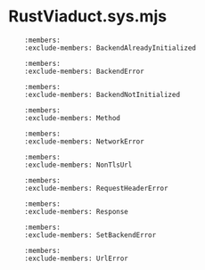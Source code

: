 # RustViaduct.sys.mjs
```{js:autoclass} RustViaduct.sys.BackendAlreadyInitialized
    :members:
    :exclude-members: BackendAlreadyInitialized
```
```{js:autoclass} RustViaduct.sys.BackendError
    :members:
    :exclude-members: BackendError
```
```{js:autoclass} RustViaduct.sys.BackendNotInitialized
    :members:
    :exclude-members: BackendNotInitialized
```
```{js:autoclass} RustViaduct.sys.Method
    :members:
    :exclude-members: Method
```
```{js:autoclass} RustViaduct.sys.NetworkError
    :members:
    :exclude-members: NetworkError
```
```{js:autoclass} RustViaduct.sys.NonTlsUrl
    :members:
    :exclude-members: NonTlsUrl
```
```{js:autoclass} RustViaduct.sys.RequestHeaderError
    :members:
    :exclude-members: RequestHeaderError
```
```{js:autoclass} RustViaduct.sys.Response
    :members:
    :exclude-members: Response
```
```{js:autoclass} RustViaduct.sys.SetBackendError
    :members:
    :exclude-members: SetBackendError
```
```{js:autoclass} RustViaduct.sys.UrlError
    :members:
    :exclude-members: UrlError
```
```{js:autofunction} RustViaduct.sys.allowAndroidEmulatorLoopback
```
```{js:autofunction} RustViaduct.sys.initBackend
```
